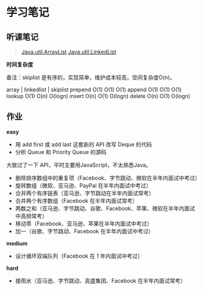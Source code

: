 # 学习笔记

## 听课笔记

> [Java.util.ArrayList](http://developer.classpath.org/doc/java/util/ArrayList-source.html)
> [Java.util.LinkedList](http://developer.classpath.org/doc/java/util/LinkedList-source.html)

**时间复杂度**

备注：skiplist 是有序的，实现简单，维护成本较高，空间复杂度O(n)。

 array | linkedlist | skiplist
prepend O(1) O(1) O(1)
append O(1) O(1) O(1)
lookup O(1) O(n) O(logn)
insert O(n) O(1) O(logn)
delete O(n) O(1) O(logn)

## 作业

**easy**

+ 用 add first 或 add last 这套新的 API 改写 Deque 的代码
+ 分析 Queue 和 Priority Queue 的源码

大致过了一下 API，平时主要用JavaScript，不太熟悉Java。

+ 删除排序数组中的重复项（Facebook、字节跳动、微软在半年内面试中考过）
+ 旋转数组（微软、亚马逊、PayPal 在半年内面试中考过）
+ 合并两个有序链表（亚马逊、字节跳动在半年内面试常考）
+ 合并两个有序数组（Facebook 在半年内面试常考）
+ 两数之和（亚马逊、字节跳动、谷歌、Facebook、苹果、微软在半年内面试中高频常考）
+ 移动零（Facebook、亚马逊、苹果在半年内面试中考过）
+ 加一（谷歌、字节跳动、Facebook 在半年内面试中考过）

**medium**

+ 设计循环双端队列（Facebook 在 1 年内面试中考过）

**hard**

+ 接雨水（亚马逊、字节跳动、高盛集团、Facebook 在半年内面试常考）
